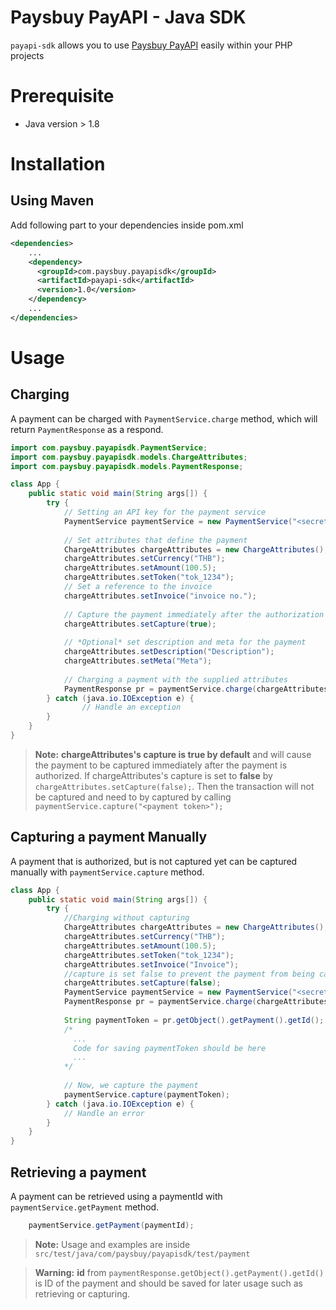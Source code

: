 # Paysbuy PayAPI - Java SDK

`payapi-sdk` allows you to use [Paysbuy PayAPI]() easily within your PHP projects

# Prerequisite

* Java version > 1.8

# Installation

## Using Maven
Add following part to your dependencies inside pom.xml
```xml
<dependencies>
    ...
    <dependency>
      <groupId>com.paysbuy.payapisdk</groupId>
      <artifactId>payapi-sdk</artifactId>
      <version>1.0</version>
    </dependency>
    ...
</dependencies>
``` 
# Usage

## Charging

A payment can be charged with `PaymentService.charge` method, which will return `PaymentResponse` as a respond.
```java
import com.paysbuy.payapisdk.PaymentService;
import com.paysbuy.payapisdk.models.ChargeAttributes;
import com.paysbuy.payapisdk.models.PaymentResponse;

class App {
    public static void main(String args[]) {
    	try {
    		// Setting an API key for the payment service
            PaymentService paymentService = new PaymentService("<secret api key>");
            
            // Set attributes that define the payment
            ChargeAttributes chargeAttributes = new ChargeAttributes();        
            chargeAttributes.setCurrency("THB");
            chargeAttributes.setAmount(100.5);
            chargeAttributes.setToken("tok_1234");
            // Set a reference to the invoice
            chargeAttributes.setInvoice("invoice no.");
           
            // Capture the payment immediately after the authorization is passed
            chargeAttributes.setCapture(true);
            
            // *Optional* set description and meta for the payment
            chargeAttributes.setDescription("Description");
            chargeAttributes.setMeta("Meta");                      
            
            // Charging a payment with the supplied attributes
            PaymentResponse pr = paymentService.charge(chargeAttributes);
        } catch (java.io.IOException e) {
    		    // Handle an exception
        }
    }
}
```
> **Note:**
> **chargeAttributes's capture is true by default** and will cause the payment to be captured immediately after the payment is authorized.
> If chargeAttributes's capture is set to **false** by `chargeAttributes.setCapture(false);`.
> Then the transaction will not be captured and need to by captured by calling `paymentService.capture("<payment token>");`

## Capturing a payment Manually

A payment that is authorized, but is not captured yet can be captured manually with `paymentService.capture` method.

```java
class App {
    public static void main(String args[]) {
    	try {
    		//Charging without capturing
            ChargeAttributes chargeAttributes = new ChargeAttributes();        
            chargeAttributes.setCurrency("THB");
            chargeAttributes.setAmount(100.5);
            chargeAttributes.setToken("tok_1234");
            chargeAttributes.setInvoice("Invoice");
            //capture is set false to prevent the payment from being captured automatically
            chargeAttributes.setCapture(false);
            PaymentService paymentService = new PaymentService("<secret api key>");
            PaymentResponse pr = paymentService.charge(chargeAttributes);
            
            String paymentToken = pr.getObject().getPayment().getId();
            /*
              ...
              Code for saving paymentToken should be here
              ...
            */
            
            // Now, we capture the payment
            paymentService.capture(paymentToken);
        } catch (java.io.IOException e) {
    		// Handle an error
        }
    }
}
```

## Retrieving a payment

A payment can be retrieved using a paymentId with `paymentService.getPayment` method.
```java
    paymentService.getPayment(paymentId);
```

> **Note:**
> Usage and examples are inside `src/test/java/com/paysbuy/payapisdk/test/payment`

> **Warning:**
> **id** from `paymentResponse.getObject().getPayment().getId()` is ID of the payment and should be saved for later usage such as retrieving or capturing.




